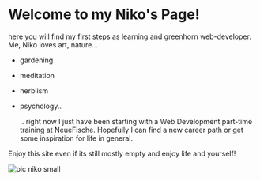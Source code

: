 # Welcome to my Niko's Page!

here you will find my first steps as learning and greenhorn web-developer. 
Me, Niko loves art, nature...

- gardening
- meditation
- herblism
- psychology..

  .. right now I just have been starting with a Web Development part-time training at NeueFische.
Hopefully I can find a new career path or get some inspiration for life in general.

Enjoy this site even if its still mostly empty and enjoy life and yourself!


![pic niko small](https://github.com/NikCrmr/-NikCrmr/assets/148204632/e5a11f0d-873a-4651-b5e3-740987b9c832)




